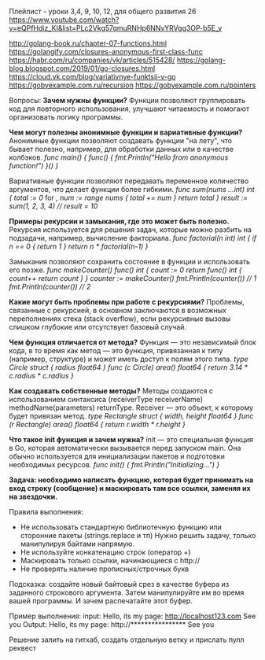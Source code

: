 Плейлист - уроки 3,4, 9, 10, 12, для общего развития 26
https://www.youtube.com/watch?v=eQPfHdiz_KI&list=PLc2Vkg57qmuRNHp6NNvYRVgg3OP-b5E_v

http://golang-book.ru/chapter-07-functions.html
https://golangify.com/closures-anonymous-first-class-func
https://habr.com/ru/companies/vk/articles/515428/
https://golang-blog.blogspot.com/2019/01/go-closures.html
https://cloud.vk.com/blog/variativnye-funktsii-v-go
https://gobyexample.com.ru/recursion
https://gobyexample.com.ru/pointers



Вопросы:
**Зачем нужны функции?**
Функции позволяют группировать код для повторного использования, 
улучшают читаемость и помогают организовать логику программы.

**Чем могут полезны анонимные функции и вариативные функции?**
Анонимные функции позволяют создавать функции "на лету", что бывает полезно, 
например, для обработки данных или в качестве колбэков.
_func main() {
func() {
fmt.Println("Hello from anonymous function!")
}()
}_

Вариативные функции позволяют передавать переменное количество аргументов, что делает функции более гибкими.
_func sum(nums ...int) int {
total := 0_
for _, num := range nums {
total += num
}
return total
}
result := sum(1, 2, 3, 4) // result = 10_

**Примеры рекурсии и замыкания, где это может быть полезно.**
Рекурсия используется для решения задач, которые можно разбить на подзадачи, например, вычисление факториала.
_func factorial(n int) int {
if n == 0 {
return 1
}
return n * factorial(n-1)
}_

Замыкания позволяют сохранить состояние в функции и использовать его позже.
_func makeCounter() func() int {
count := 0
return func() int {
count++
return count
}
}
counter := makeCounter()
fmt.Println(counter()) // 1
fmt.Println(counter()) // 2_

**Какие могут быть проблемы при работе с рекурсиями?**
Проблемы, связанные с рекурсией, в основном заключаются в возможных переполнениях стека (stack overflow), 
если рекурсивные вызовы слишком глубокие или отсутствует базовый случай.

**Чем функция отличается от метода?**
Функция — это независимый блок кода, в то время как метод — это функция, 
привязанная к типу (например, структуре) и может иметь доступ к полям этого типа.
_type Circle struct {
radius float64
}
func (c Circle) area() float64 {
return 3.14 * c.radius * c.radius
}_

**Как создавать собственные методы?**
Методы создаются с использованием синтаксиса (receiverType receiverName) methodName(parameters) returnType. 
Receiver — это объект, к которому будет привязан метод.
_type Rectangle struct {
width, height float64
}
func (r Rectangle) area() float64 {
return r.width * r.height
}_

**Что такое init функция и зачем нужна?**
init — это специальная функция в Go, которая автоматически вызывается перед запуском main. 
Она обычно используется для инициализации пакетов и подготовки необходимых ресурсов.
_func init() {
fmt.Println("Initializing...")
}_


**Задача: необходимо написать функцию, которая будет принимать на вход строку (сообщение) 
и маскировать там все ссылки, заменяя их на звездочки.**

Правила выполнения:
- Не использовать стандартную библиотечную функцию или сторонние пакеты (strings.replace и тп)
  Нужно решить задачу, только манипулируя байтами напрямую.
- Не используйте конкатенацию строк (оператор +)
- Маскировать только ссылки, начинающиеся с http://
- Не проверять наличие прописных/строчных букв

Подсказка: создайте новый байтовый срез в качестве буфера из заданного строкового аргумента.
Затем манипулируйте им во время вашей программы.
И зачем распечатайте этот буфер.

Пример выполнения:
input: Hello, its my page: http://localhost123.com See you
Output: Hello, its my page: http://**************** See you

Решение залить на гитхаб, создать отдельную ветку и прислать пулл реквест